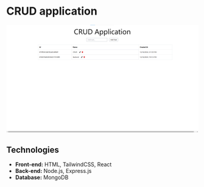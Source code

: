 # CRUD application

![image](image.png)

## Technologies

- **Front-end:** HTML, TailwindCSS, React
- **Back-end:** Node.js, Express.js
- **Database:** MongoDB
